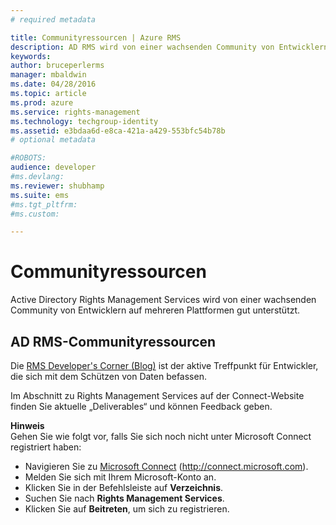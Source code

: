 ```yaml
---
# required metadata

title: Communityressourcen | Azure RMS
description: AD RMS wird von einer wachsenden Community von Entwicklern auf mehreren Plattformen gut unterstützt.
keywords:
author: bruceperlerms
manager: mbaldwin
ms.date: 04/28/2016
ms.topic: article
ms.prod: azure
ms.service: rights-management
ms.technology: techgroup-identity
ms.assetid: e3bdaa6d-e8ca-421a-a429-553bfc54b78b
# optional metadata

#ROBOTS:
audience: developer
#ms.devlang:
ms.reviewer: shubhamp
ms.suite: ems
#ms.tgt_pltfrm:
#ms.custom:

---
```


# Communityressourcen

Active Directory Rights Management Services wird von einer wachsenden Community von Entwicklern auf mehreren Plattformen gut unterstützt.

## AD RMS-Communityressourcen

Die [RMS Developer's Corner (Blog)](http://blogs.msdn.com/b/rms/) ist der aktive Treffpunkt für Entwickler, die sich mit dem Schützen von Daten befassen.

Im Abschnitt zu Rights Management Services auf der Connect-Website finden Sie aktuelle „Deliverables“ und können Feedback geben.

**Hinweis**  
Gehen Sie wie folgt vor, falls Sie sich noch nicht unter Microsoft Connect registriert haben:

-   Navigieren Sie zu [Microsoft Connect](http://connect.microsoft.com) (http://connect.microsoft.com).
-   Melden Sie sich mit Ihrem Microsoft-Konto an.
-   Klicken Sie in der Befehlsleiste auf **Verzeichnis**.
-   Suchen Sie nach **Rights Management Services**.
-   Klicken Sie auf **Beitreten**, um sich zu registrieren.

 

 

 





<!--HONumber=Apr16_HO4-->


